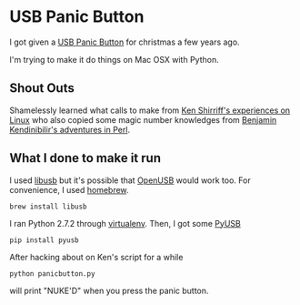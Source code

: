 USB Panic Button
================

I got given a [USB Panic Button](http://www.firebox.com/product/1742/USB-Panic-Button)
for christmas a few years ago.

I'm trying to make it do things on Mac OSX with Python.

Shout Outs
----------

Shamelessly learned what calls to make from [Ken Shirriff's experiences on Linux](http://www.arcfn.com/2010/04/usb-panic-button-with-linux-and-python.html)
who also copied some magic number knowledges from [Benjamin Kendinibilir's adventures in Perl](http://search.cpan.org/~bkendi/Device-USB-PanicButton-0.04/lib/Device/USB/PanicButton.pm).

What I done to make it run
--------------------------

I used [libusb](http://sourceforge.net/projects/libusb/) but it's possible that 
[OpenUSB](http://sourceforge.net/projects/openusb/) would work too. For 
convenience, I used [homebrew](https://github.com/mxcl/homebrew).
  
    brew install libusb

I ran Python 2.7.2 through [virtualenv](https://github.com/pypa/virtualenv). Then,
I got some [PyUSB](https://github.com/walac/pyusb)

    pip install pyusb

After hacking about on Ken's script for a while

    python panicbutton.py

will print "NUKE'D" when you press the panic button.
